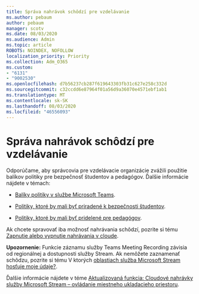 ```yaml
---
title: Správa nahrávok schôdzí pre vzdelávanie
ms.author: pebaum
author: pebaum
manager: scotv
ms.date: 08/03/2020
ms.audience: Admin
ms.topic: article
ROBOTS: NOINDEX, NOFOLLOW
localization_priority: Priority
ms.collection: Adm_O365
ms.custom:
- "6131"
- "9002530"
ms.openlocfilehash: d7b56237cb287f619643303fb31c627e258c332d
ms.sourcegitcommit: c32ccdd6e87964f01a56d9a36070e4571ebf1ab1
ms.translationtype: MT
ms.contentlocale: sk-SK
ms.lasthandoff: 08/03/2020
ms.locfileid: "46556093"
---
```

# <a name="manage-meeting-recordings-for-education"></a>Správa nahrávok schôdzí pre vzdelávanie

Odporúčame, aby správcovia pre vzdelávacie organizácie zvážili použitie balíkov politiky pre bezpečnosť študentov a pedagógov. Ďalšie informácie nájdete v témach:

- [Balíky politiky v službe Microsoft Teams](https://docs.microsoft.com/microsoftteams/policy-packages-edu#policy-packages-in-microsoft-teams).  
    
- [Politiky, ktoré by mali byť priradené k bezpečnosti študentov](https://docs.microsoft.com/microsoftteams/policy-packages-edu#policies-that-should-be-assigned-for-student-safety).

- [Politiky, ktoré by mali byť pridelené pre pedagógov](https://docs.microsoft.com/microsoftteams/policy-packages-edu#policies-that-should-be-assigned-for-educators).

Ak chcete spravovať iba možnosť nahrávania schôdzí, pozrite si tému [Zapnutie alebo vypnutie nahrávania v cloude](https://docs.microsoft.com/microsoftteams/cloud-recording#turn-on-or-turn-off-cloud-recording).  

**Upozornenie:** Funkcie záznamu služby Teams Meeting Recording závisia od regionálnej a dostupnosti služby Stream. Ak nemôžete zaznamenať schôdzu, pozrite si tému V ktorých [oblastiach služba Microsoft Stream hosťuje moje údaje?](https://docs.microsoft.com/stream/faq#which-regions-does-microsoft-stream-host-my-data-in). 

Ďalšie informácie nájdete v téme [Aktualizovaná funkcia: Cloudové nahrávky služby Microsoft Stream – ovládanie miestneho ukladacieho priestoru](https://admin.microsoft.com/AdminPortal/Home#/MessageCenter?id=MC214327).